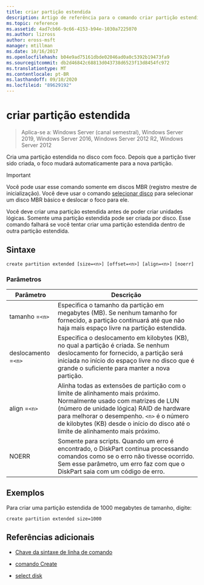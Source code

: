 ```yaml
---
title: criar partição estendida
description: Artigo de referência para o comando criar partição estendida, que cria uma partição estendida no disco com foco.
ms.topic: reference
ms.assetid: 4ad7cb66-9c66-4153-b94e-1030a7225070
ms.author: lizross
author: eross-msft
manager: mtillman
ms.date: 10/16/2017
ms.openlocfilehash: b04e9ad75161dbde02046ad0a0c5392b19473fa9
ms.sourcegitcommit: db2d46842c68813d043738d6523f13d8454fc972
ms.translationtype: MT
ms.contentlocale: pt-BR
ms.lasthandoff: 09/10/2020
ms.locfileid: "89629192"
---
```

# <a name="create-partition-extended"></a>criar partição estendida

> Aplica-se a: Windows Server (canal semestral), Windows Server 2019, Windows Server 2016, Windows Server 2012 R2, Windows Server 2012

Cria uma partição estendida no disco com foco. Depois que a partição tiver sido criada, o foco mudará automaticamente para a nova partição.

>[!IMPORTANT]
> Você pode usar esse comando somente em discos MBR (registro mestre de inicialização). Você deve usar o comando [selecionar disco](select-disk.md) para selecionar um disco MBR básico e deslocar o foco para ele.
>
> Você deve criar uma partição estendida antes de poder criar unidades lógicas. Somente uma partição estendida pode ser criada por disco. Esse comando falhará se você tentar criar uma partição estendida dentro de outra partição estendida.

## <a name="syntax"></a>Sintaxe

```
create partition extended [size=<n>] [offset=<n>] [align=<n>] [noerr]
```

### <a name="parameters"></a>Parâmetros

| Parâmetro | Descrição |
| --------- | ----------- |
| tamanho =`<n>` | Especifica o tamanho da partição em megabytes (MB). Se nenhum tamanho for fornecido, a partição continuará até que não haja mais espaço livre na partição estendida. |
| deslocamento =`<n>` | Especifica o deslocamento em kilobytes (KB), no qual a partição é criada. Se nenhum deslocamento for fornecido, a partição será iniciada no início do espaço livre no disco que é grande o suficiente para manter a nova partição. |
| align =`<n>` | Alinha todas as extensões de partição com o limite de alinhamento mais próximo. Normalmente usado com matrizes de LUN (número de unidade lógica) RAID de hardware para melhorar o desempenho. `<n>` é o número de kilobytes (KB) desde o início do disco até o limite de alinhamento mais próximo. |
| NOERR | Somente para scripts. Quando um erro é encontrado, o DiskPart continua processando comandos como se o erro não tivesse ocorrido. Sem esse parâmetro, um erro faz com que o DiskPart saia com um código de erro. |

## <a name="examples"></a>Exemplos

Para criar uma partição estendida de 1000 megabytes de tamanho, digite:

```
create partition extended size=1000
```

## <a name="additional-references"></a>Referências adicionais

- [Chave da sintaxe de linha de comando](command-line-syntax-key.md)

- [comando Create](create.md)

- [select disk](select-disk.md)
